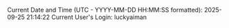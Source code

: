 Current Date and Time (UTC - YYYY-MM-DD HH:MM:SS formatted): 2025-09-25 21:14:22
Current User's Login: luckyaiman
